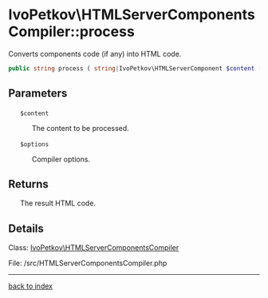 # IvoPetkov\HTMLServerComponentsCompiler::process

Converts components code (if any) into HTML code.

```php
public string process ( string|IvoPetkov\HTMLServerComponent $content [, array $options = [] ] )
```

## Parameters

&nbsp;&nbsp;&nbsp;&nbsp;&nbsp;&nbsp;`$content`

&nbsp;&nbsp;&nbsp;&nbsp;&nbsp;&nbsp;&nbsp;&nbsp;&nbsp;&nbsp;&nbsp;&nbsp;The content to be processed.

&nbsp;&nbsp;&nbsp;&nbsp;&nbsp;&nbsp;`$options`

&nbsp;&nbsp;&nbsp;&nbsp;&nbsp;&nbsp;&nbsp;&nbsp;&nbsp;&nbsp;&nbsp;&nbsp;Compiler options.

## Returns

&nbsp;&nbsp;&nbsp;&nbsp;&nbsp;&nbsp;The result HTML code.

## Details

Class: [IvoPetkov\HTMLServerComponentsCompiler](ivopetkov.htmlservercomponentscompiler.class.md)

File: /src/HTMLServerComponentsCompiler.php

---

[back to index](index.md)


